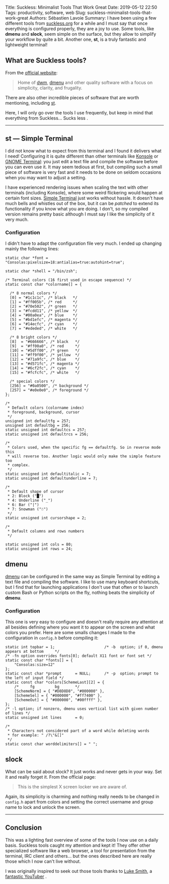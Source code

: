 Title: Suckless: Minimalist Tools That Work Great
Date: 2019-05-12 22:50
Tags: productivity, software, web
Slug: suckless-minimalist-tools-that-work-great
Authors: Sébastien Lavoie
Summary: I have been using a few different tools from [suckless.org](https://suckless.org/) for a while and I must say that once everything is configured properly, they are a joy to use. Some tools, like **dmenu** and **slock**, seem simple on the surface, but they allow to simplify your workflow by quite a bit. Another one, **st**, is a truly fantastic and lightweight terminal!

## What are Suckless tools?

From the [official website](https://suckless.org/):

> Home of [dwm](https://dwm.suckless.org/),
[dmenu](https://tools.suckless.org/dmenu) and other quality software
with a focus on simplicity, clarity, and frugality.

There are also other incredible pieces of software that are worth
mentioning, including [st](https://st.suckless.org/).

Here, I will only go over the tools I use frequently, but keep in mind
that everything from Suckless... Sucks less
<i class="fas fa-smile-wink"></i>.

----

## st — Simple Terminal

I did not know what to expect from this terminal and I found it delivers what I need! Configuring it is quite different than other terminals like [Konsole](https://konsole.kde.org/) or [GNOME Terminal](https://help.gnome.org/users/gnome-terminal/stable/): you just edit a text file and compile the software before you can even use it. It may seem tedious at first, but compiling such a small piece of software is very fast and it needs to be done on seldom occasions when you may want to adjust a setting.

I have experienced rendering issues when scaling the text with other terminals (including Konsole), where some weird flickering would happen at certain font sizes. [Simple Terminal](https://st.suckless.org/) just works without hassle. It doesn't have much bells and whistles out of the box, but it can be _patched_ to extend its functionality if you know what you are doing. I don't, so my compiled version remains pretty basic although I must say I like the simplicity of it very much.

### Configuration

I didn't have to adapt the configuration file very much. I ended up changing mainly the following lines:

~~~~{.cpp}
static char *font = "Consolas:pixelsize=18:antialias=true:autohint=true";

static char *shell = "/bin/zsh";

/* Terminal colors (16 first used in escape sequence) */
static const char *colorname[] = {

  /* 8 normal colors */
  [0] = "#1c1c1c", /* black   */
  [1] = "#ff005b", /* red     */
  [2] = "#70e502", /* green   */
  [3] = "#fcdd11", /* yellow  */
  [4] = "#00a0ea", /* blue    */
  [5] = "#bd1efc", /* magenta */
  [6] = "#14ecfc", /* cyan    */
  [7] = "#ededed", /* white   */

  /* 8 bright colors */
  [8]  = "#666666", /* black   */
  [9]  = "#ff00a0", /* red     */
  [10] = "#5dff00", /* green   */
  [11] = "#ff9f00", /* yellow  */
  [12] = "#71a9fc", /* blue    */
  [13] = "#d571fc", /* magenta */
  [14] = "#6cf2fc", /* cyan    */
  [15] = "#fcfcfc", /* white   */

  /* special colors */
  [256] = "#0a0500", /* background */
  [257] = "#e0e0e0", /* foreground */
};

/*
 * Default colors (colorname index)
 * foreground, background, cursor
 */
unsigned int defaultfg = 257;
unsigned int defaultbg = 256;
static unsigned int defaultcs = 257;
static unsigned int defaultrcs = 256;

/*
 * Colors used, when the specific fg == defaultfg. So in reverse mode this
 * will reverse too. Another logic would only make the simple feature too
 * complex.
 */
static unsigned int defaultitalic = 7;
static unsigned int defaultunderline = 7;

/*
 * Default shape of cursor
 * 2: Block ("█")
 * 4: Underline ("_")
 * 6: Bar ("|")
 * 7: Snowman ("☃")
 */
static unsigned int cursorshape = 2;

/*
 * Default columns and rows numbers
 */

static unsigned int cols = 80;
static unsigned int rows = 24;
~~~~

## dmenu

[dmenu](https://tools.suckless.org/dmenu/) can be configured in the same way as Simple Terminal by editing a text file and compiling the software. I like to use many keyboard shortcuts, but I find that for launching applications I don't use that often or to launch custom Bash or Python scripts on the fly, nothing beats the simplicity of **dmenu**.

### Configuration

This one is very easy to configure and doesn't really require any attention at all besides defining where you want it to appear on the screen and what colors you prefer. Here are some smalls changes I made to the configuration in `config.h` before compiling it:

~~~~{.cpp}
static int topbar = 1;                      /* -b  option; if 0, dmenu appears at bottom     */
/* -fn option overrides fonts[0]; default X11 font or font set */
static const char *fonts[] = {
	"Consolas:size=12"
};
static const char *prompt      = NULL;      /* -p  option; prompt to the left of input field */
static const char *colors[SchemeLast][2] = {
	/*     fg         bg       */
	[SchemeNorm] = { "#D8D8D8", "#000000" },
	[SchemeSel] = { "#000000", "#ff7400" },
	[SchemeOut] = { "#000000", "#00ffff" },
};
/* -l option; if nonzero, dmenu uses vertical list with given number of lines */
static unsigned int lines      = 0;

/*
 * Characters not considered part of a word while deleting words
 * for example: " /?\"&[]"
 */
static const char worddelimiters[] = " ";
~~~~

## slock

What can be said about slock? It just works and never gets in your way. Set it and really forget it. From the official page:
> This is the simplest X screen locker we are aware of.

Again, its simplicity is charming and nothing really needs to be changed in `config.h` apart from colors and setting the correct username and group name to lock and unlock the screen.

----

## Conclusion

This was a lighting fast overview of some of the tools I now use on a daily basis. Suckless tools caught my attention and kept it! They offer other specialized software like a web browser, a tool for presentation from the terminal, IRC client and others... but the ones described here are really those which I now can't live without.

I was originally inspired to seek out those tools thanks to [Luke Smith](https://lukesmith.xyz/), a [fantastic YouTuber](https://www.youtube.com/channel/UC2eYFnH61tmytImy1mTYvhA) <i class="fas fa-smile-wink"></i>.

